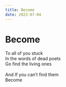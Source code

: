 ```yaml
---
title: Become
date: 2023-07-04
---
```


# Become

To all of you stuck<br>
In the words of dead poets<br>
Go find the living ones<br>
<br>
And If you can’t find them<br>
Become
